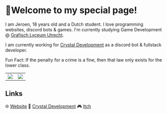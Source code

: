 # 👋Welcome to my special page!

I am Jeroen, 18 years old and a Dutch student. I love programming websites, discord bots & games. I'm currently studying Game Development @ [Grafisch Lyceum Utrecht].

I am currently working for [Crystal Development] as a discord bot & fullstack developer. 

Fun Fact: If the penalty for a crime is a fine, then that law only exists for the lower class.

<table>
  <tr>
    <td align="center" style="padding=0;width=50%;">
      <img align="center" style="padding=0;" src="https://grs.quantumly.dev/api/?username=JeroenoBoy&show_icons=true&count_private=true&hide_title=true&title_color=e2942d&text_color=999&bg_color=00000000&hide_border=true&icon_color=e2942d" />
    </td>
    <td align="center" style="padding=0;width=50%;">
      <img align="center" style="padding=0;" src="https://grs.quantumly.dev/api/top-langs/?username=JeroenoBoy&layout=compact&show_icons=true&hide_border=true&count_private=true&bg_color=00000000&text_color=999&title_color=e2942d" />
    </td>
  </tr>
</table>

## Links
🌐 [Website]
🤖 [Crystal Development]
🎮 [Itch]
<!--
**JeroenoBoy/JeroenoBoy** is a ✨ _special_ ✨ repository because its `README.md` (this file) appears on your GitHub profile.

Here are some ideas to get you started:

- 🔭 I’m currently working on ...
- 🌱 I’m currently learning ...
- 👯 I’m looking to collaborate on ...
- 🤔 I’m looking for help with ...
- 💬 Ask me about ...
- 📫 How to reach me: ...
- 😄 Pronouns: ...
- ⚡ Fun fact: ...
-->

[Discord]: https://discord.com
[Grafisch Lyceum Utrecht]: https://www.glu.nl/
[Website]: https://jeroenvdg.com
[Crystal Development]: https://discord.gg/Jraeaxs
[Itch]: https://discord.gg/Jraeaxs
